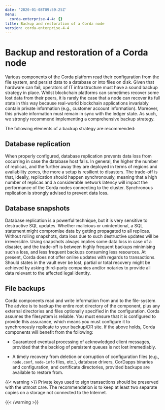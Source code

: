 ```yaml
---
date: '2020-01-08T09:59:25Z'
menu:
  corda-enterprise-4-4: {}
title: Backup and restoration of a Corda node
version: corda-enterprise-4-4
---
```



# Backup and restoration of a Corda node


Various components of the Corda platform read their configuration from the file system, and persist data to a database or into files on disk. Given that hardware can fail, operators of IT infrastructure must have a sound backup strategy in place. Whilst blockchain platforms can sometimes recover some lost data from their peers, it is rarely the case that a node can recover its full state in this way because real-world blockchain applications invariably contain private information (e.g., customer account information). Moreover, this private information must remain in sync with the ledger state. As such, we strongly recommend implementing a comprehensive backup strategy.

The following elements of a backup strategy are recommended:


## Database replication

When properly configured, database replication prevents data loss from occurring in case the database host fails.
                In general, the higher the number of replicas, and the further away they are deployed in terms of regions and availability zones, the more a setup is resilient to disasters.
                The trade-off is that, ideally, replication should happen synchronously, meaning that a high number of replicas and a considerable network latency will impact the performance of the Corda nodes connecting to the cluster.
                Synchronous replication is strongly advised to prevent data loss.


## Database snapshots

Database replication is a powerful technique, but it is very sensitive to destructive SQL updates. Whether malicious or unintentional, a SQL statement might compromise data by getting propagated to all replicas.
                Without rolling snapshots, data loss due to such destructive updates will be irreversible.
                Using snapshots always implies some data loss in case of a disaster, and the trade-off is between highly frequent backups minimising such a loss, and less frequent backups consuming less resources.
                At present, Corda does not offer online updates with regards to transactions.
                Should states in the vault ever be lost, partial or total recovery might be achieved by asking third-party companies and/or notaries to provide all data relevant to the affected legal identity.


## File backups

Corda components read and write information from and to the file-system. The advice is to backup the entire root directory of the component, plus any external directories and files optionally specified in the configuration.
                Corda assumes the filesystem is reliable. You must ensure that it is configured to provide this assurance, which means you must configure it to synchronously replicate to your backup/DR site.
                If the above holds, Corda components will benefit from the following:


* Guaranteed eventual processing of acknowledged client messages, provided that the backlog of persistent queues is not lost irremediably.


* A timely recovery from deletion or corruption of configuration files (e.g., `node.conf`, `node-info` files, etc.), database drivers, CorDapps binaries and configuration, and certificate directories, provided backups are available to restore from.



{{< warning >}}
Private keys used to sign transactions should be preserved with the utmost care. The recommendation is to keep at least two separate copies on a storage not connected to the Internet.

{{< /warning >}}


